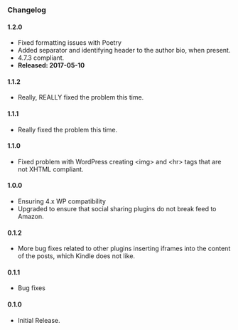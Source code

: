 ### Changelog

#### 1.2.0

* Fixed formatting issues with Poetry
* Added separator and identifying header to the author bio, when present.
* 4.7.3 compliant.
* **Released: 2017-05-10**

#### 1.1.2

* Really, REALLY fixed the problem this time.

#### 1.1.1

* Really fixed the problem this time.

#### 1.1.0

* Fixed problem with WordPress creating &lt;img&gt; and &lt;hr&gt; tags that are not XHTML compliant.

#### 1.0.0

* Ensuring 4.x WP compatibility
* Upgraded to ensure that social sharing plugins do not break feed to Amazon.

#### 0.1.2

* More bug fixes related to other plugins inserting iframes into the content of the posts, which Kindle does not like.

#### 0.1.1

* Bug fixes

#### 0.1.0

* Initial Release.
